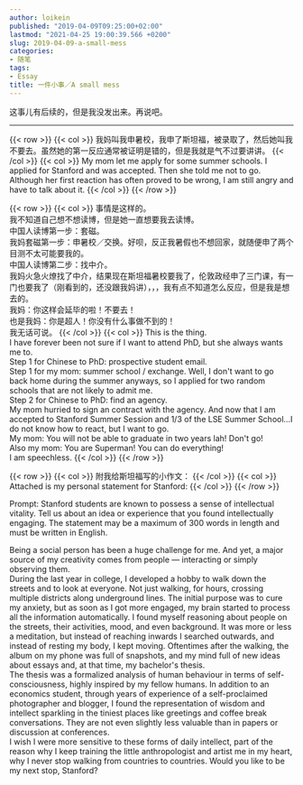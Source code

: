 ```yaml
---
author: loikein
published: "2019-04-09T09:25:00+02:00"
lastmod: "2021-04-25 19:00:39.566 +0200"
slug: 2019-04-09-a-small-mess
categories:
- 随笔
tags:
- Essay
title: 一件小事／A small mess
---
```

这事儿有后续的，但是我没发出来。再说吧。

***

{{< row >}}
{{< col >}}
我妈叫我申暑校，我申了斯坦福，被录取了，然后她叫我不要去。虽然她的第一反应通常被证明是错的，但是我就是气不过要讲讲。
{{< /col >}}
{{< col >}}
My mom let me apply for some summer schools. I applied for Stanford and
was accepted. Then she told me not to go. Although her first reaction
has often proved to be wrong, I am still angry and have to talk about
it.
{{< /col >}}
{{< /row >}}

{{< row >}}
{{< col >}}
事情是这样的。  
我不知道自己想不想读博，但是她一直想要我去读博。  
中国人读博第一步：套磁。  
我妈套磁第一步：申暑校／交换。好呗，反正我暑假也不想回家，就随便申了两个目测不太可能要我的。  
中国人读博第二步：找中介。  
我妈火急火燎找了中介，结果现在斯坦福暑校要我了，伦敦政经申了三门课，有一门也要我了（刚看到的，还没跟我妈讲），，，我有点不知道怎么反应，但是我是想去的。  
我妈：你这样会延毕的啦！不要去！  
也是我妈：你是超人！你没有什么事做不到的！  
我无话可说。
{{< /col >}}
{{< col >}}
This is the thing.  
I have forever been not sure if I want to attend PhD, but she always
wants me to.  
Step 1 for Chinese to PhD: prospective student email.  
Step 1 for my mom: summer school / exchange. Well, I don't want to go
back home during the summer anyways, so I applied for two random schools
that are not likely to admit me.  
Step 2 for Chinese to PhD: find an agency.  
My mom hurried to sign an contract with the agency. And now that I am
accepted to Stanford Summer Session and 1/3 of the LSE Summer School…I
do not know how to react, but I want to go.  
My mom: You will not be able to graduate in two years lah! Don't go!  
Also my mom: You are Superman! You can do everything!  
I am speechless.
{{< /col >}}
{{< /row >}}

{{< row >}}
{{< col >}}
附我给斯坦福写的小作文：
{{< /col >}}
{{< col >}}
Attached is my personal statement for Stanford:
{{< /col >}}
{{< /row >}}

Prompt: Stanford students are known to possess a sense of intellectual
vitality. Tell us about an idea or experience that you found
intellectually engaging. The statement may be a maximum of 300 words in
length and must be written in English.  
  
Being a social person has been a huge challenge for me. And yet, a major
source of my creativity comes from people — interacting or simply
observing them.  
During the last year in college, I developed a hobby to walk down the
streets and to look at everyone. Not just walking, for hours, crossing
multiple districts along underground lines. The initial purpose was to
cure my anxiety, but as soon as I got more engaged, my brain started to
process all the information automatically. I found myself reasoning
about people on the streets, their activities, mood, and even
background. It was more or less a meditation, but instead of reaching
inwards I searched outwards, and instead of resting my body, I kept
moving. Oftentimes after the walking, the album on my phone was full of
snapshots, and my mind full of new ideas about essays and, at that time,
my bachelor's thesis.  
The thesis was a formalized analysis of human behaviour in terms of
self-consciousness, highly inspired by my fellow humans. In addition to
an economics student, through years of experience of a self-proclaimed
photographer and blogger, I found the representation of wisdom and
intellect sparkling in the tiniest places like greetings and coffee
break conversations. They are not even slightly less valuable than in
papers or discussion at conferences.  
I wish I were more sensitive to these forms of daily intellect, part of
the reason why I keep training the little anthropologist and artist me
in my heart, why I never stop walking from countries to countries. Would
you like to be my next stop, Stanford?
